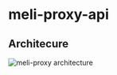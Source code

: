 # meli-proxy-api

## Architecure



![meli-proxy architecture](https://imgur.com/a/2SD5C0w)

<!-- 
TODO General:
research other proxy projects
research and organize folder/project structure
define design pattern for the projects
write a well detailed readme(w/ image of system arch, reasons why, improvements, etc...)

TODO Meli-Proxy:
- Configure docker and docker-compose
- TDD
- Store data in memory
- Install and configure Redis
- Setup routes and rules 
- Get routes and rules for proxy valdation
- Validate data before the redirect
- Rate-limit by ip, path and combinations
- Send stat to amqp queue


 -->